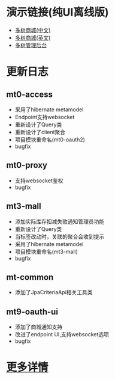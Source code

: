 # 演示链接(纯UI离线版)
- [多树商城(中文)](https://www.duoshu.org/mall/zh/index.html)
- [多树商城(英文)](https://www.duoshu.org/mall/en/index.html)
- [多树管理后台](https://www.duoshu.org/index.html)
# 更新日志
## mt0-access
- 采用了hibernate metamodel
- Endpoint支持websocket
- 重新设计了Query类
- 重新设计了client聚合
- 项目模块重命名(mt0-oauth2)
- bugfix
## mt0-proxy
- 支持websocket鉴权
- bugfix
## mt3-mall
- 添加实际库存扣减失败通知管理员功能
- 重新设计了Query类
- 当标签改动时，关联的聚合会收到提示
- 采用了hibernate metamodel
- 项目模块重命名(mt3-mall)
- bugfix
## mt-common
- 添加了JpaCriteriaApi相关工具类
## mt9-oauth-ui
- 添加了商城通知支持
- 改进了endpoint UI,支持websocket选项
- bugfix
# [更多详情](https://github.com/users/publicdevop2019/projects/24)